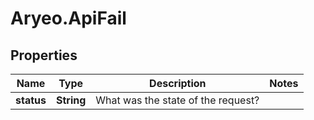 # Aryeo.ApiFail

## Properties

Name | Type | Description | Notes
------------ | ------------- | ------------- | -------------
**status** | **String** | What was the state of the request? | 


